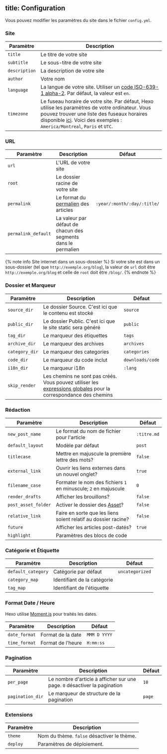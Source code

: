 title: Configuration
---
Vous pouvez modifier les paramètres du site dans le fichier `config.yml`.

### Site

Paramètre | Description
--- | ---
`title` | Le titre de votre site
`subtitle` | Le sous-titre de votre site
`description` | La description de votre site
`author` | Votre nom
`language` | La langue de votre site. Utiliser un [code ISO-639-1 alpha-2](https://fr.wikipedia.org/wiki/List_of_ISO_639-1_codes). Par défaut, la valeur est `en`.
`timezone` | Le fuseau horaire de votre site. Par défaut, Hexo utilise les paramètres de votre ordinateur. Vous pouvez trouver une liste des fuseaux horaires disponible [ici](https://en.wikipedia.org/wiki/List_of_tz_database_time_zones). Voici des exemples : `America/Montreal`, `Paris` et `UTC`.

### URL

Paramètre | Description | Défaut
--- | --- | ---
`url` | L'URL de votre site |
`root` | Le dossier racine de votre site |
`permalink` | Le format du [permalien](permalinks.html) des articles | `:year/:month/:day/:title/`
`permalink_default` | La valeur par défaut de chacun des segments dans le permalien |

{% note info Site internet dans un sous-dossier %}
Si votre site est dans un sous-dossier (tel que `http://exemple.org/blog`), la valeur de  `url` doit être `http://exemple.org/blog` et celle de `root` doit être `/blog/`.
{% endnote %}

### Dossier et Marqueur

Paramètre | Description | Défaut
--- | --- | ---
`source_dir` | Le dossier Source. C'est ici que le contenu est stocké | `source`
`public_dir` | Le dossier Public. C'est ici que le site static sera généré | `public`
`tag_dir` | Le marqueur des étiquettes | `tags`
`archive_dir` | Le marqueur des archives | `archives`
`category_dir` | Le marqueur des categories | `categories`
`code_dir` | Le marqueur du code inclut | `downloads/code`
`i18n_dir` | Le marqueur i18n | `:lang`
`skip_render` | Les chemins ne sont pas créés. Vous pouvez utiliser les [expressions globales](https://github.com/isaacs/minimatch) pour la correspondance des chemins |

### Rédaction

Paramètre | Description | Défaut
--- | --- | ---
`new_post_name` | Le format du nom de fichier pour l'article | `:titre.md`
`default_layout` | Modèle par défaut | `post`
`titlecase` | Mettre en majuscule la première lettre des mots? | `false`
`external_link` | Ouvrir les liens externes dans un nouvel onglet? | `true`
`filename_case` | Formater le nom des fichiers `1` en minuscule; `2` en majuscule | `0`
`render_drafts` | Afficher les brouillons? | `false`
`post_asset_folder` | Activer le dossier des [Asset](asset-folders.html)? | `false`
`relative_link` | Faire en sorte que les liens soient relatif au dossier racine? | `false`
`future` | Afficher les articles post-datés? | `true`
`highlight` | Paramètres des blocs de code |

### Catégorie et Étiquette

Paramètre | Description | Défaut
--- | --- | ---
`default_category` | Catégorie par défaut | `uncategorized`
`category_map` | Identifiant de la catégorie |
`tag_map` | Identifiant de l'étiquette |

### Format Date / Heure

Hexo utilise [Moment.js](http://momentjs.com/) pour traités les dates.

Paramètre | Description | Défaut
--- | --- | ---
`date_format` | Format de la date | `MMM D YYYY`
`time_format` | Format de l'heure | `H:mm:ss`

### Pagination

Paramètre | Description | Défaut
--- | --- | ---
`per_page` | Le nombre d'article à afficher sur une page. `0` désactiver la pagination | `10`
`pagination_dir` | Le marqueur de structure de la pagination | `page`

### Extensions

Paramètre | Description
--- | ---
`theme` | Nom du thème. `false` désactiver le thème.
`deploy` | Paramètres de déploiement.
